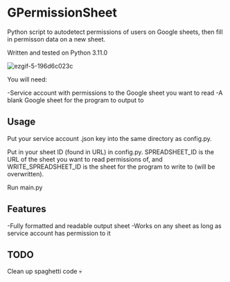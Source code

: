 # GPermissionSheet
Python script to autodetect permissions of users on Google sheets, then fill in permisson data on a new sheet.

Written and tested on Python 3.11.0

![ezgif-5-196d6c023c](https://user-images.githubusercontent.com/116339318/202987726-6a9a50e8-87fb-46b5-b1bd-c4ec45b63075.png)

You will need:

-Service account with permissions to the Google sheet you want to read
-A blank Google sheet for the program to output to


## Usage

Put your service account .json key into the same directory as config.py.

Put in your sheet ID (found in URL) in config.py. SPREADSHEET_ID is the URL of the sheet you want to read permissions of, and WRITE_SPREADSHEET_ID is the sheet
for the program to write to (will be overwritten).

Run main.py

## Features

-Fully formatted and readable output sheet
-Works on any sheet as long as service account has permission to it

## TODO
Clean up spaghetti code 💀
